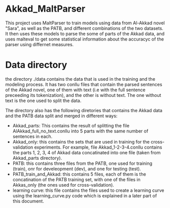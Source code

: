 # Akkad_MaltParser

This project uses MaltParser to train models using data from Al-Akkad novel "Sara", as well as the PATB, and different combinations of the two datasets. It then uses these models to parse the some of parts of the Akkad data, and uses malteval to get some statistical information about the accuracyc of the parser using differnet measures.

# Data directory
the directory ./data contains the data that is used in the training and the modeling process. It has two conllu files that contain the parsed sentences of the Akkad novel, one of them with text (i.e with the full sentence preceeding its tokenization), and the other is without text. The one without text is the one used to split the data.

The directory also has the following diretories that contains the Akkad data and the PATB data split and merged in different ways:
- Akkad_parts: This contains the result of splitting the file AlAkkad_full_no_text.conllu into 5 parts with the same number of sentences in each.
- Akkad_only: this contains the sets that are used in training for the cross-validation experiments. For example, file Akkad_1-2-3-4.conllu contains the parts 1, 2, 3, 4 of Akkad data concatinated into one file (taken from Akkad_parts directory).
- PATB: this contains three files from the PATB, one used for training (train), onr for develeopment (dev), and one for testing (test).
- PATB_train_and_Akkad: this contains 5 files, each of them is the concatination of the PATB training set, with one of the files in Akkas_only (the ones used for cross-validation).
- learning curve: this file contains the files used to create a learning curve using the learning_curve.py code which is explained in a later part of this document.
